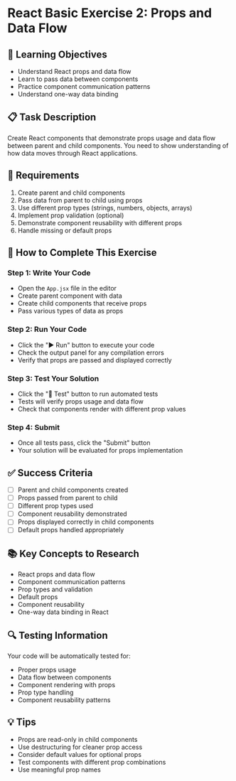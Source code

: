 # React Basic Exercise 2: Props and Data Flow

## 🎯 Learning Objectives
- Understand React props and data flow
- Learn to pass data between components
- Practice component communication patterns
- Understand one-way data binding

## 📋 Task Description
Create React components that demonstrate props usage and data flow between parent and child components. You need to show understanding of how data moves through React applications.

## 🔧 Requirements
1. Create parent and child components
2. Pass data from parent to child using props
3. Use different prop types (strings, numbers, objects, arrays)
4. Implement prop validation (optional)
5. Demonstrate component reusability with different props
6. Handle missing or default props

## 🚀 How to Complete This Exercise

### Step 1: Write Your Code
- Open the `App.jsx` file in the editor
- Create parent component with data
- Create child components that receive props
- Pass various types of data as props

### Step 2: Run Your Code
- Click the "▶️ Run" button to execute your code
- Check the output panel for any compilation errors
- Verify that props are passed and displayed correctly

### Step 3: Test Your Solution
- Click the "🧪 Test" button to run automated tests
- Tests will verify props usage and data flow
- Check that components render with different prop values

### Step 4: Submit
- Once all tests pass, click the "Submit" button
- Your solution will be evaluated for props implementation

## ✅ Success Criteria
- [ ] Parent and child components created
- [ ] Props passed from parent to child
- [ ] Different prop types used
- [ ] Component reusability demonstrated
- [ ] Props displayed correctly in child components
- [ ] Default props handled appropriately

## 📚 Key Concepts to Research
- React props and data flow
- Component communication patterns
- Prop types and validation
- Default props
- Component reusability
- One-way data binding in React

## 🔍 Testing Information
Your code will be automatically tested for:
- Proper props usage
- Data flow between components
- Component rendering with props
- Prop type handling
- Component reusability patterns

## 💡 Tips
- Props are read-only in child components
- Use destructuring for cleaner prop access
- Consider default values for optional props
- Test components with different prop combinations
- Use meaningful prop names